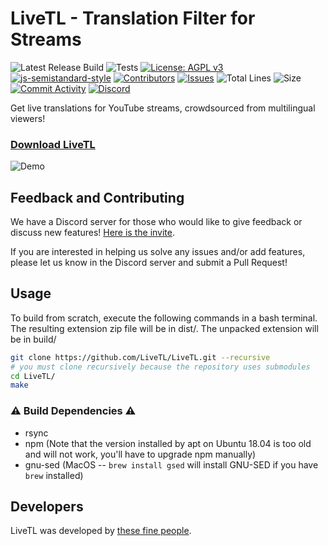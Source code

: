 # LiveTL - Translation Filter for Streams

![Latest Release Build](https://github.com/LiveTL/LiveTL/workflows/Latest%20Release%20Build/badge.svg)
![Tests](https://github.com/LiveTL/LiveTL/workflows/Tests/badge.svg)
[![License: AGPL v3](https://img.shields.io/badge/License-AGPL%20v3-blue.svg)](https://www.gnu.org/licenses/agpl-3.0)
[![js-semistandard-style](https://img.shields.io/badge/code%20style-semistandard-brightgreen.svg)](https://github.com/standard/semistandard)
[![Contributors](https://img.shields.io/github/contributors/KentoNishi/LiveTL)](https://github.com/LiveTL/LiveTL/contributors)
[![Issues](https://img.shields.io/github/issues/KentoNishi/LiveTL)](https://github.com/LiveTL/LiveTL/issues)
![Total Lines](https://img.shields.io/tokei/lines/github/KentoNishi/LiveTL)
![Size](https://img.shields.io/github/repo-size/KentoNishi/LiveTL)
[![Commit Activity](https://img.shields.io/github/commit-activity/w/KentoNishi/LiveTL)](https://github.com/LiveTL/LiveTL/commits/)
[![Discord](https://img.shields.io/discord/780938154437640232.svg?label=&logo=discord&logoColor=ffffff&color=7389D8&labelColor=6A7EC2)](https://discord.gg/uJrV3tmthg)

Get live translations for YouTube streams, crowdsourced from multilingual viewers!

### [Download LiveTL](https://kentonishi.github.io/LiveTL/)

![Demo](./img/cover-android.png)

## Feedback and Contributing

We have a Discord server for those who would like to give feedback or discuss new
features! [Here is the invite](https://discord.gg/uJrV3tmthg).

If you are interested in helping us solve any issues and/or add features, please let us know in the Discord server and
submit a Pull Request!

## Usage

To build from scratch, execute the following commands in a bash terminal. The resulting extension zip file will be in
dist/. The unpacked extension will be in build/

```bash
git clone https://github.com/LiveTL/LiveTL.git --recursive
# you must clone recursively because the repository uses submodules
cd LiveTL/
make
```

### ⚠ Build Dependencies ⚠
- rsync
- npm (Note that the version installed by apt on Ubuntu 18.04 is too old and will not work, you'll have to upgrade npm manually)
- gnu-sed (MacOS -- `brew install gsed` will install GNU-SED if you have `brew` installed)

## Developers

LiveTL was developed by [these fine people](https://github.com/LiveTL/LiveTL/graphs/contributors).
